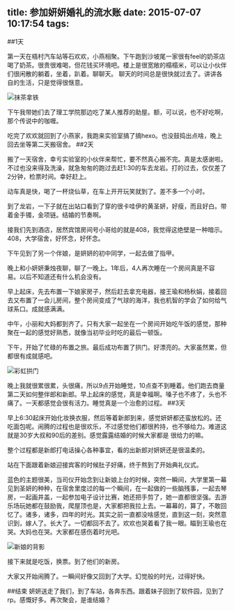 title: 参加妍妍婚礼的流水账
date: 2015-07-07 10:17:54
tags:
---
##1天


第一天在梧村汽车站等石欢欢，小燕相聚。下午跑到沙坡尾一家很有feel的奶茶店喝了奶茶。很贵很难喝，但花钱买环境吧。楼上是很宽敞的榻榻米，可以让小伙伴们很闲散的躺着，坐着，趴着。聊聊天。
聊天的时间总是很快就过去了。讲讲各自的生活，只是觉得很惬意。

![抹茶拿铁](http://7xk7fp.com1.z0.glb.clouddn.com/IMG_3437.JPG)


下午我带她们去了理工学院那边吃了某人推荐的助屋。额，可以说，也不好吃啊，那个传说中的咖喱。


吃完了欢欢就回到了小燕家，我跑来实验室搞了搞hexo。也没鼓捣出点啥，晚上回去坐等第二天搬宿舍。
##2天


搬了一天宿舍，幸亏实验室的小伙伴来帮忙，要不然真心搬不完。真是太感谢啦。不过也没来得及洗澡，就急匆匆的跑过去赶1:30的车去龙岩。打的过去，仅仅差了2分钟，检票时间。幸好赶上。


动车真是快，喝了一杯烧仙草，在车上开开玩笑就到了。差不多一个小时。


到了龙岩，一下子就在出站口看到了穿的很卡哇伊的黄圣妍，好瘦，而且好白。带着金手镯，金项链。结婚的节奏啊。


接我们先到酒店，居然宾馆房间号小哥给的就是408，我觉得这绝壁是一种暗示。408，大学宿舍，好怀念，好怀念。


下午见到了另一个伴娘，是妍妍的初中同学，一起去做了指甲。


晚上和小妍妍秉烛夜聊，聊了一晚上。1年后，4人再次睡在一个房间真是不容易。以后不知道还有什么机会没有。


早上起床，先去布置一下娘家房子，然后赶去拿充电器，接王瑜和杨秋娟，接着回去又布置了一会儿房间，整个房间变成了气球的海洋，我也机智的学会了如何给气球系口。成就感满满。


中午，小丽和大妈都到齐了。只有大家一起坐在一个房间开始吃午饭的感觉，那种聚在一起的感觉好熟悉，就像当初毕业时吃的最后一顿饭。


下午，开始了忙碌的布置之旅。最后成功布置了拱门。好漂亮的。大家虽然累，但都很有成就感吧。


![彩虹拱门](http://7xk7fp.com1.z0.glb.clouddn.com/IMG_3467.JPG)


晚上我就很累很累，头很痛，所以9点开始睡觉，10点查不到睡着。他们跑去商量第二天如何整伴郎和新郎。早上起床的感觉，真是幸福啊。嗓子也不疼了，头也不痛了。一天都感觉会很有活力。睡觉真是一个治愈的过程。
##3天


早上6:30起床开始化妆换衣服，然后等着新郎到来，感觉妍妍都还蛮放松的。还吃面包呢。闹腾的过程也是很欢乐，不过感觉他们都很矜持，也不够给力。难道这就是30岁大叔和90后的差别。感觉露露结婚的时候大家都是
很给力的嘛。


整个过程都是新郎打电话操心各种事宜，看的出新郎对妍妍还是很温柔的。


站在下面跟着新娘迎接宾客的时候肚子好痛，终于熬到了开始典礼仪式。


蓝色的主题很美，当司仪开始念到让新娘上台的时候，突然一瞬间，大学里第一幕见到圣妍的种种，在宿舍里度过的每一个瞬间，在一起做的一些脑残事，一起去琴房，一起画井盖，一起参加电子设计比赛，她还把手剪了，她一直都很坚强。去游乐场玩她都在鼓励我，爬屋顶也是，大家都把我拉上去。一幕幕的，算了，不敢回忆了。诸多，诸多，四年的时光。其实之前一直都没啥感觉，直到这一刻，突然意识到，嫁人了。长大了。一切都回不去了。欢欢也哭着看了我一眼。瞄到王瑜也在哭。大妈也在哭。大家都在感伤着时光吧。


![新娘的背影](http://7xk7fp.com1.z0.glb.clouddn.com/IMG_3476.JPG)


接下来就是吃饭，换票。到了他们的新房。


大家又开始闹腾了。一瞬间好像又回到了大学。幻觉般的时光，过得好快。

##结束
妍妍送走了我们，到了车站，各奔东西。跟着妹子回到了软件园，见到了rp。感慨好多。再次聚会，是谁结婚？